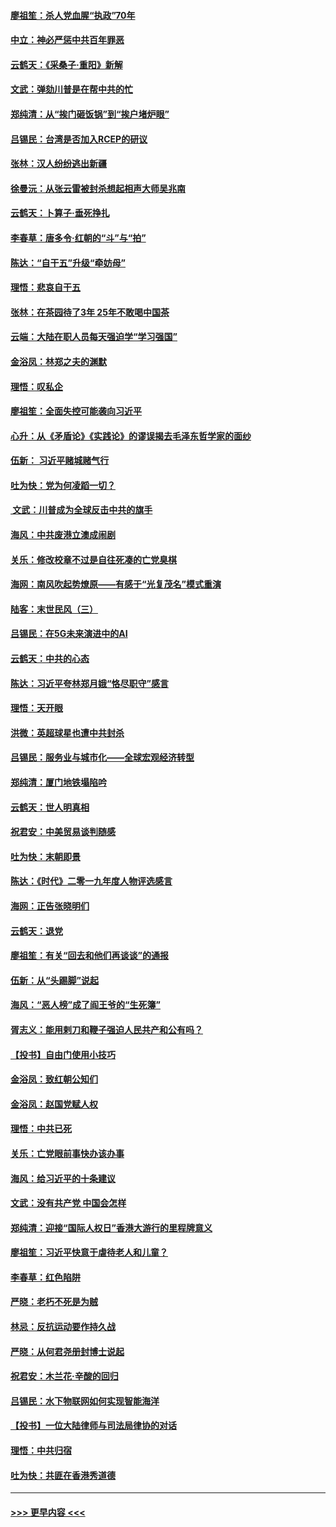 #### [廖祖笙：杀人党血腥“执政”70年](../pages/nsc993/n11745144.md?t=12270244) 
#### [中立：神必严惩中共百年罪恶](../pages/nsc993/n11744970.md?t=12270244) 
#### [云鹤天：《采桑子‧重阳》新解](../pages/nsc993/n11744948.md?t=12270244) 
#### [文武：弹劾川普是在帮中共的忙](../pages/nsc993/n11744758.md?t=12270244) 
#### [郑纯清：从“挨门砸饭锅”到“挨户堵炉眼”](../pages/nsc993/n11744745.md?t=12270244) 
#### [吕锡民：台湾是否加入RCEP的研议](../pages/nsc993/n11744701.md?t=12270244) 
#### [张林：汉人纷纷逃出新疆](../pages/nsc993/n11743530.md?t=12270244) 
#### [徐曼沅：从张云雷被封杀想起相声大师吴兆南](../pages/nsc993/n11741816.md?t=12270244) 
#### [云鹤天：卜算子‧垂死挣扎](../pages/nsc993/n11739956.md?t=12270244) 
#### [李春草：唐多令‧红朝的“斗”与“拍”](../pages/nsc993/n11739830.md?t=12270244) 
#### [陈达：“自干五”升级“牵妨母”](../pages/nsc993/n11739724.md?t=12270244) 
#### [理悟：悲哀自干五](../pages/nsc993/n11739547.md?t=12270244) 
#### [张林：在茶园待了3年 25年不敢喝中国茶](../pages/nsc993/n11739240.md?t=12270244) 
#### [云端：大陆在职人员每天强迫学“学习强国”](../pages/nsc993/n11738735.md?t=12270244) 
#### [金浴凤：林郑之夫的渊默](../pages/nsc993/n11737735.md?t=12270244) 
#### [理悟：叹私企](../pages/nsc993/n11737715.md?t=12270244) 
#### [廖祖笙：全面失控可能袭向习近平](../pages/nsc993/n11737704.md?t=12270244) 
#### [心升：从《矛盾论》《实践论》的谬误揭去毛泽东哲学家的面纱](../pages/nsc993/n11736962.md?t=12270244) 
#### [伍新： 习近平赌城赌气行](../pages/nsc993/n11736929.md?t=12270244) 
#### [吐为快：党为何凌蹈一切？](../pages/nsc993/n11736915.md?t=12270244) 
#### [ 文武：川普成为全球反击中共的旗手](../pages/nsc993/n11736882.md?t=12270244) 
#### [海风：中共废港立澳成闹剧](../pages/nsc993/n11735857.md?t=12270244) 
#### [关乐：修改校章不过是自往死凑的亡党臭棋](../pages/nsc993/n11735097.md?t=12270244) 
#### [海网：南风吹起势燎原——有感于“光复茂名”模式重演](../pages/nsc993/n11732308.md?t=12270244) 
#### [陆客：末世民风（三）](../pages/nsc993/n11732211.md?t=12270244) 
#### [吕锡民：在5G未来演进中的AI](../pages/nsc993/n11730010.md?t=12270244) 
#### [云鹤天：中共的心态](../pages/nsc993/n11729906.md?t=12270244) 
#### [陈达：习近平夸林郑月娥“恪尽职守”感言](../pages/nsc993/n11729881.md?t=12270244) 
#### [理悟：天开眼](../pages/nsc993/n11729699.md?t=12270244) 
#### [洪微：英超球星也遭中共封杀](../pages/nsc993/n11727243.md?t=12270244) 
#### [吕锡民：服务业与城市化——全球宏观经济转型](../pages/nsc993/n11725845.md?t=12270244) 
#### [郑纯清：厦门地铁塌陷吟](../pages/nsc993/n11725813.md?t=12270244) 
#### [云鹤天：世人明真相](../pages/nsc993/n11725621.md?t=12270244) 
#### [祝君安：中美贸易谈判随感](../pages/nsc993/n11725609.md?t=12270244) 
#### [吐为快：末朝即景](../pages/nsc993/n11723365.md?t=12270244) 
#### [陈达：《时代》二零一九年度人物评选感言](../pages/nsc993/n11723337.md?t=12270244) 
#### [海网：正告张晓明们](../pages/nsc993/n11723228.md?t=12270244) 
#### [云鹤天：退党](../pages/nsc993/n11723056.md?t=12270244) 
#### [廖祖笙：有关“回去和他们再谈谈”的通报](../pages/nsc993/n11722442.md?t=12270244) 
#### [伍新：从“头踢脚”说起](../pages/nsc993/n11722429.md?t=12270244) 
#### [海风：“恶人榜”成了阎王爷的“生死簿”](../pages/nsc993/n11722272.md?t=12270244) 
#### [胥志义：能用剌刀和鞭子强迫人民共产和公有吗？](../pages/nsc993/n11720569.md?t=12270244) 
#### [【投书】自由门使用小技巧](../pages/nsc993/n11720180.md?t=12270244) 
#### [金浴凤：致红朝公知们](../pages/nsc993/n11720563.md?t=12270244) 
#### [金浴凤：赵国党赋人权](../pages/nsc993/n11720533.md?t=12270244) 
#### [理悟：中共已死](../pages/nsc993/n11720233.md?t=12270244) 
#### [关乐：亡党眼前事快办该办事](../pages/nsc993/n11719160.md?t=12270244) 
#### [海风：给习近平的十条建议](../pages/nsc993/n11717616.md?t=12270244) 
#### [文武：没有共产党 中国会怎样](../pages/nsc993/n11717584.md?t=12270244) 
#### [郑纯清：迎接“国际人权日”香港大游行的里程牌意义](../pages/nsc993/n11717417.md?t=12270244) 
#### [廖祖笙：习近平快意于虐待老人和儿童？](../pages/nsc993/n11715313.md?t=12270244) 
#### [李春草：红色陷阱](../pages/nsc993/n11715029.md?t=12270244) 
#### [严晓：老朽不死是为贼](../pages/nsc993/n11712910.md?t=12270244) 
#### [林忌：反抗运动要作持久战](../pages/nsc993/n11712623.md?t=12270244) 
#### [严晓：从何君尧册封博士说起](../pages/nsc993/n11712465.md?t=12270244) 
#### [祝君安：木兰花·辛酸的回归](../pages/nsc993/n11712381.md?t=12270244) 
#### [吕锡民：水下物联网如何实现智能海洋](../pages/nsc993/n11711158.md?t=12270244) 
#### [【投书】一位大陆律师与司法局律协的对话](../pages/nsc993/n11709675.md?t=12270244) 
#### [理悟：中共归宿](../pages/nsc993/n11710059.md?t=12270244) 
#### [吐为快：共匪在香港秀道德](../pages/nsc993/n11709979.md?t=12270244) 

----
#### [ >>> 更早内容 <<< ](../indexes/nsc993-earlier.md)
